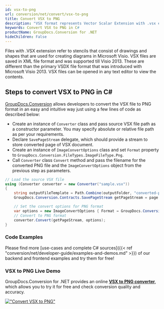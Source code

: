 ```yaml
---
id: vsx-to-png
url: conversion/net/convert/vsx-to-png
title: Convert VSX to PNG
description: "VSX format represents Vector Scalar Extension with .vsx extension. Learn how to convert VSX to PNG file programmatically in C# language using GroupDocs.Conversion for .NET library."
keywords: Convert VSX to PNG in C#
productName: GroupDocs.Conversion for .NET
hideChildren: False
---
```


Files with .VSX extension refer to stencils that consist of drawings and shapes that are used for creating diagrams in Microsoft Visio. VSX files are saved in XML file format and was supported till Visio 2013. These are different than the primary VSDX file format that was introduced with Microsoft Visio 2013. VSX files can be opened in any text editor to view the contents.

## Steps to convert VSX to PNG in C#

[GroupDocs.Conversion](https://products.groupdocs.com/conversion/net) allows developers to convert the VSX file to PNG format in an easy and intuitive way just using a few lines of code as described below:

* Create an instance of `Converter` class and pass source VSX file path as a constructor parameter. You may specify absolute or relative file path as per your requirements. 
* Declare `SavePageStream` delegate, which should provide a stream to store converted page of VSX document.
* Create an instance of `ImageConvertOptions` class and set `Format` property to `GroupDocs.Conversion.FileTypes.ImageFileType.Png`.
* Call `Converter` class `Convert` method and pass the filename for the converted PNG file and the `ImageConvertOptions` object from the previous step as parameters.

```csharp
// Load the source VSX file
using (Converter converter = new Converter("sample.vsx"))
{
    string outputFileTemplate = Path.Combine(outputFolder, "converted-page-{0}.png");
    GroupDocs.Conversion.Contracts.SavePageStream getPageStream = page => new FileStream(string.Format(outputFileTemplate, page), FileMode.Create);

    // Set the convert options for PNG format
    var options = new ImageConvertOptions { Format = GroupDocs.Conversion.FileTypes.ImageFileType.Png };   
    // Convert to PNG format
    converter.Convert(getPageStream, options);
}
```

### Code Examples

Please find more [use-cases and complete C# sources]({{< ref "conversion/net/developer-guide/examples-and-demos.md" >}}) of our backend and frontend examples and try them for free!

### VSX to PNG Live Demo

GroupDocs.Conversion for .NET provides an online [**VSX to PNG converter**](https://products.groupdocs.app/conversion/vsx-to-png), which allows you to try it for free and check conversion quality and accuracy.

[!["Convert VSX to PNG"](conversion/net/images/convert-to-png/convert-vsx-to-png.png)](https://products.groupdocs.app/conversion/vsx-to-png)